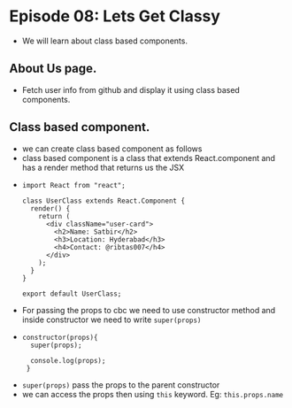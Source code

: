 # Episode 08: Lets Get Classy

- We will learn about class based components.

## About Us page.

- Fetch user info from github and display it using class based components.

## Class based component.

- we can create class based component as follows
- class based component is a class that extends React.component and has a render method that returns us the JSX
- ```
  import React from "react";

  class UserClass extends React.Component {
    render() {
      return (
        <div className="user-card">
          <h2>Name: Satbir</h2>
          <h3>Location: Hyderabad</h3>
          <h4>Contact: @ribtas007</h4>
        </div>
      );
    }
  }

  export default UserClass;
  ```
- For passing the props to cbc we need to use constructor method and inside constructor we need to write `super(props)`
- ```
  constructor(props){
    super(props);

    console.log(props);
   }
  ```
- `super(props)` pass the  props to the parent constructor
- we can access the props then using `this` keyword. Eg: `this.props.name`

